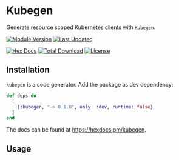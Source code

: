 # Kubegen

Generate resource scoped Kubernetes clients with `Kubegen`.

[![Module Version](https://img.shields.io/hexpm/v/kubegen.svg)](https://hex.pm/packages/kubegen)
[![Last Updated](https://img.shields.io/github/last-commit/mruoss/kubegen.svg)](https://github.com/mruoss/kubegen/commits/main)

[![Hex Docs](https://img.shields.io/badge/hex-docs-lightgreen.svg)](https://hexdocs.pm/kubegen/)
[![Total Download](https://img.shields.io/hexpm/dt/kubegen.svg)](https://hex.pm/packages/kubegen)
[![License](https://img.shields.io/hexpm/l/kubegen.svg)](https://github.com/mruoss/kubegen/blob/main/LICENSE)

## Installation

`kubegen` is a code generator. Add the package as dev dependency:

```elixir
def deps do
  [
    {:kubegen, "~> 0.1.0", only: :dev, runtime: false}
  ]
end
```

The docs can be found at <https://hexdocs.pm/kubegen>.

## Usage
